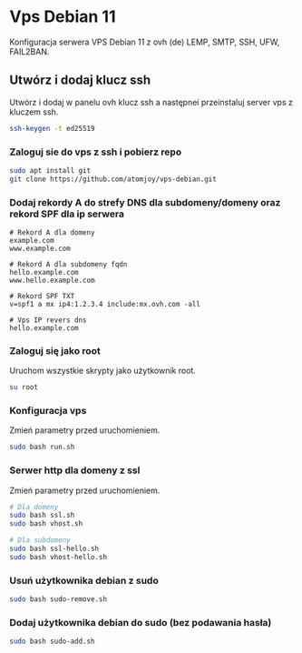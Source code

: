 # Vps Debian 11

Konfiguracja serwera VPS Debian 11 z ovh (de) LEMP, SMTP, SSH, UFW, FAIL2BAN.

## Utwórz i dodaj klucz ssh
Utwórz i dodaj w panelu ovh klucz ssh a następnei przeinstaluj server vps z kluczem ssh.
```sh
ssh-keygen -t ed25519
```

### Zaloguj sie do vps z ssh i pobierz repo
```sh
sudo apt install git
git clone https://github.com/atomjoy/vps-debian.git
```

### Dodaj rekordy A do strefy DNS dla subdomeny/domeny oraz rekord SPF dla ip serwera
```
# Rekord A dla domeny
example.com
www.example.com

# Rekord A dla subdomeny fqdn
hello.example.com
www.hello.example.com

# Rekord SPF TXT
v=spf1 a mx ip4:1.2.3.4 include:mx.ovh.com -all

# Vps IP revers dns
hello.example.com
```

### Zaloguj się jako root
Uruchom wszystkie skrypty jako użytkownik root.
```sh
su root
```

### Konfiguracja vps

Zmień parametry przed uruchomieniem.

```sh
sudo bash run.sh
```

### Serwer http dla domeny z ssl

Zmień parametry przed uruchomieniem.

```sh
# Dla domeny
sudo bash ssl.sh
sudo bash vhost.sh

# Dla subdomeny
sudo bash ssl-hello.sh
sudo bash vhost-hello.sh
```

### Usuń użytkownika debian z sudo

```sh
sudo bash sudo-remove.sh
```

### Dodaj użytkownika debian do sudo (bez podawania hasła)

```sh
sudo bash sudo-add.sh
```
